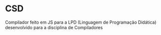 # CSD

Compilador feito em JS para a LPD (Linguagem de Programação Didática) desenvolvido para a disciplina de Compiladores

